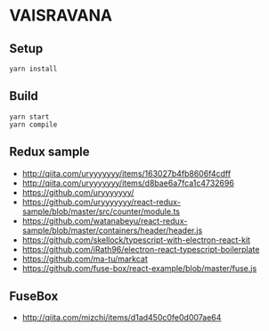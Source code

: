 # VAISRAVANA

## Setup

```
yarn install
```

## Build

```
yarn start
yarn compile
```


## Redux sample

- http://qiita.com/uryyyyyyy/items/163027b4fb8606f4cdff
- http://qiita.com/uryyyyyyy/items/d8bae6a7fca1c4732696
- https://github.com/uryyyyyyy/
- https://github.com/uryyyyyyy/react-redux-sample/blob/master/src/counter/module.ts
- https://github.com/watanabeyu/react-redux-sample/blob/master/containers/header/header.js
- https://github.com/skellock/typescript-with-electron-react-kit
- https://github.com/iRath96/electron-react-typescript-boilerplate
- https://github.com/ma-tu/markcat
- https://github.com/fuse-box/react-example/blob/master/fuse.js


## FuseBox

- http://qiita.com/mizchi/items/d1ad450c0fe0d007ae64
